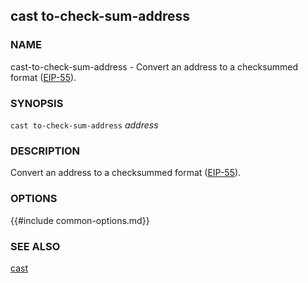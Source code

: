 ## cast to-check-sum-address

### NAME

cast-to-check-sum-address - Convert an address to a checksummed format ([EIP-55][eip55]).

### SYNOPSIS

``cast to-check-sum-address`` *address*

### DESCRIPTION

Convert an address to a checksummed format ([EIP-55][eip55]).

### OPTIONS

{{#include common-options.md}}

### SEE ALSO

[cast](./cast.md)

[eip55]: https://github.com/ethereum/EIPs/blob/master/EIPS/eip-55.md
